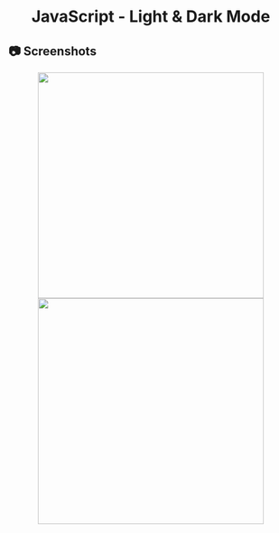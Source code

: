 <h1 align="center">
   JavaScript - Light & Dark Mode
</h1>

<h2>
📷 Screenshots
</h2>

<p align="center">
  <img src="https://github.com/ozkannbuyuk/js-exercises/assets/111967202/c68f51d0-79ef-4206-9231-a04846efe5f5" width="400" />
  <img src="https://github.com/ozkannbuyuk/js-exercises/assets/111967202/d2015a39-cb68-4815-813f-d37d2421fcfc" width="400" />
</p>
